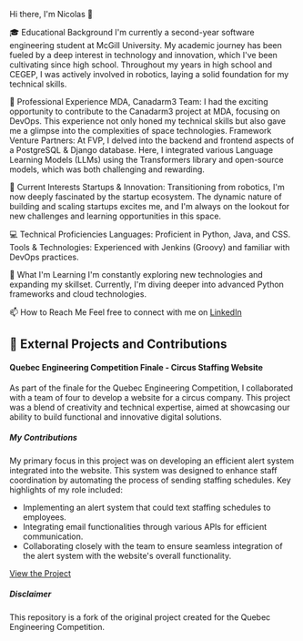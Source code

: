 Hi there, I'm Nicolas 👋

🎓 Educational Background
  I'm currently a second-year software engineering student at McGill University. My academic journey has been fueled by a deep interest in technology and innovation, which I've been cultivating since high school. Throughout my years in high school and CEGEP, I was actively involved in robotics, laying a solid foundation for my technical skills.

💼 Professional Experience
  MDA, Canadarm3 Team: I had the exciting opportunity to contribute to the Canadarm3 project at MDA, focusing on DevOps. This experience not only honed my technical skills but also gave me a glimpse into the complexities of space technologies.
Framework Venture Partners: At FVP, I delved into the backend and frontend aspects of a PostgreSQL & Django database. Here, I integrated various Language Learning Models (LLMs) using the Transformers library and open-source models, which was both challenging and rewarding.

🚀 Current Interests
  Startups & Innovation: Transitioning from robotics, I'm now deeply fascinated by the startup ecosystem. The dynamic nature of building and scaling startups excites me, and I'm always on the lookout for new challenges and learning opportunities in this space.

💻 Technical Proficiencies
  Languages: Proficient in Python, Java, and CSS.
  Tools & Technologies: Experienced with Jenkins (Groovy) and familiar with DevOps practices.

🌱 What I'm Learning
  I'm constantly exploring new technologies and expanding my skillset. Currently, I'm diving deeper into advanced Python frameworks and cloud technologies.

📫 How to Reach Me
  Feel free to connect with me on [LinkedIn](url)

## 🌟 External Projects and Contributions

#### Quebec Engineering Competition Finale - Circus Staffing Website
As part of the finale for the Quebec Engineering Competition, I collaborated with a team of four to develop a website for a circus company. This project was a blend of creativity and technical expertise, aimed at showcasing our ability to build functional and innovative digital solutions.

##### My Contributions
My primary focus in this project was on developing an efficient alert system integrated into the website. This system was designed to enhance staff coordination by automating the process of sending staffing schedules. Key highlights of my role included:
- Implementing an alert system that could text staffing schedules to employees.
- Integrating email functionalities through various APIs for efficient communication.
- Collaborating closely with the team to ensure seamless integration of the alert system with the website's overall functionality.

[View the Project](https://github.com/NicDole/QEC2023-McGill)

##### Disclaimer
This repository is a fork of the original project created for the Quebec Engineering Competition. 
